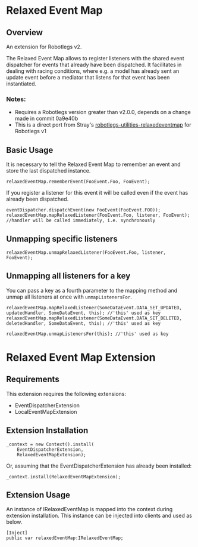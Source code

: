 # Relaxed Event Map

## Overview

An extension for Robotlegs v2.

The Relaxed Event Map allows to register listeners with the shared event dispatcher for events that already have been dispatched.
It facilitates in dealing with racing conditions, where e.g. a model has already sent an update event before a mediator that listens for that event has been instantiated.

### Notes:

* Requires a Robotlegs version greater than v2.0.0, depends on a change made in commit 0a9e40b 
* This is a direct port from Stray's [robotlegs-utilities-relaxedeventmap](https://github.com/Stray/robotlegs-utilities-RelaxedEventMap) for Robotlegs v1

## Basic Usage

It is necessary to tell the Relaxed Event Map to remember an event and store the last dispatched instance.

```as3
relaxedEventMap.rememberEvent(FooEvent.Foo, FooEvent);
```

If you register a listener for this event it will be called even if the event has already been dispatched.

```as3    
eventDispatcher.dispatchEvent(new FooEvent(FooEvent.FOO));
relaxedEventMap.mapRelaxedListener(FooEvent.Foo, listener, FooEvent); //handler will be called immediately, i.e. synchronously
```       

## Unmapping specific listeners

```as3
relaxedEventMap.unmapRelaxedListener(FooEvent.Foo, listener, FooEvent);
```

## Unmapping all listeners for a key

You can pass a key as a fourth parameter to the mapping method and unmap all listeners at once with `unmapListenersFor`.

```as3
relaxedEventMap.mapRelaxedListener(SomeDataEvent.DATA_SET_UPDATED, updatedHandler, SomeDataEvent, this); //'this' used as key
relaxedEventMap.mapRelaxedListener(SomeDataEvent.DATA_SET_DELETED, deletedHandler, SomeDataEvent, this); //'this' used as key
	
relaxedEventMap.unmapListenersFor(this); //'this' used as key
```
 
# Relaxed Event Map Extension

## Requirements

This extension requires the following extensions:

+ EventDispatcherExtension
+ LocalEventMapExtension

## Extension Installation

```as3
_context = new Context().install(
    EventDispatcherExtension,
    RelaxedEventMapExtension);
```

Or, assuming that the EventDispatcherExtension has already been installed:

```as3
_context.install(RelaxedEventMapExtension);
```

## Extension Usage

An instance of IRelaxedEventMap is mapped into the context during extension installation. This instance can be injected into clients and used as below.

```as3
[Inject]
public var relaxedEventMap:IRelaxedEventMap;
```
